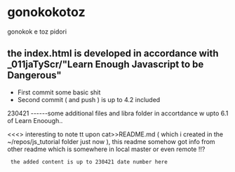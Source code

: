 # gonokokotoz
gonokok e toz pidori
## the index.html is developed in accordance with _011jaTyScr/"Learn Enough Javascript to be Dangerous"
* First commit some basic shit 
* Second commit ( and push ) is up to 4.2 included



230421
------some additional files and libra folder in accortdance w upto 6.1 of Learn Enoough..

<<<> interesting to note tt upon cat>>README.md ( which i created in the ~/repos/js_tutorial folder just now ),
         this readme somehow got info from other readme which is somewhere in local master or even remote !!?

     the added content is up to 230421 date number here
     
